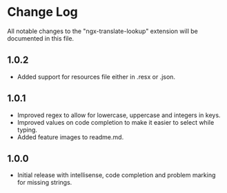 # Change Log

All notable changes to the "ngx-translate-lookup" extension will be documented in this file.

## 1.0.2

- Added support for resources file either in .resx or .json.

## 1.0.1

- Improved regex to allow for lowercase, uppercase and integers in keys.
- Improved values on code completion to make it easier to select while typing.
- Added feature images to readme.md.

## 1.0.0

- Initial release with intellisense, code completion and problem marking for missing strings.
